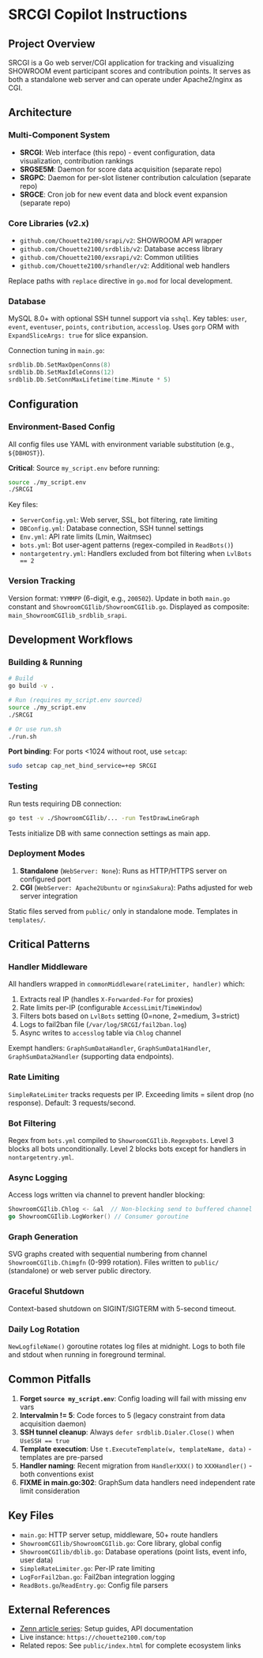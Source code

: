 # SRCGI Copilot Instructions

## Project Overview
SRCGI is a Go web server/CGI application for tracking and visualizing SHOWROOM event participant scores and contribution points. It serves as both a standalone web server and can operate under Apache2/nginx as CGI.

## Architecture

### Multi-Component System
- **SRCGI**: Web interface (this repo) - event configuration, data visualization, contribution rankings
- **SRGSE5M**: Daemon for score data acquisition (separate repo)
- **SRGPC**: Daemon for per-slot listener contribution calculation (separate repo)
- **SRGCE**: Cron job for new event data and block event expansion (separate repo)

### Core Libraries (v2.x)
- `github.com/Chouette2100/srapi/v2`: SHOWROOM API wrapper
- `github.com/Chouette2100/srdblib/v2`: Database access library
- `github.com/Chouette2100/exsrapi/v2`: Common utilities
- `github.com/Chouette2100/srhandler/v2`: Additional web handlers

Replace paths with `replace` directive in `go.mod` for local development.

### Database
MySQL 8.0+ with optional SSH tunnel support via `sshql`. Key tables: `user`, `event`, `eventuser`, `points`, `contribution`, `accesslog`. Uses `gorp` ORM with `ExpandSliceArgs: true` for slice expansion.

Connection tuning in `main.go`:
```go
srdblib.Db.SetMaxOpenConns(8)
srdblib.Db.SetMaxIdleConns(12)
srdblib.Db.SetConnMaxLifetime(time.Minute * 5)
```

## Configuration

### Environment-Based Config
All config files use YAML with environment variable substitution (e.g., `${DBHOST}`).

**Critical**: Source `my_script.env` before running:
```bash
source ./my_script.env
./SRCGI
```

Key files:
- `ServerConfig.yml`: Web server, SSL, bot filtering, rate limiting
- `DBConfig.yml`: Database connection, SSH tunnel settings
- `Env.yml`: API rate limits (Lmin, Waitmsec)
- `bots.yml`: Bot user-agent patterns (regex-compiled in `ReadBots()`)
- `nontargetentry.yml`: Handlers excluded from bot filtering when `LvlBots == 2`

### Version Tracking
Version format: `YYMMPP` (6-digit, e.g., `200502`). Update in both `main.go` constant and `ShowroomCGIlib/ShowroomCGIlib.go`. Displayed as composite: `main_ShowroomCGIlib_srdblib_srapi`.

## Development Workflows

### Building & Running
```bash
# Build
go build -v .

# Run (requires my_script.env sourced)
source ./my_script.env
./SRCGI

# Or use run.sh
./run.sh
```

**Port binding**: For ports <1024 without root, use `setcap`:
```bash
sudo setcap cap_net_bind_service=+ep SRCGI
```

### Testing
Run tests requiring DB connection:
```bash
go test -v ./ShowroomCGIlib/... -run TestDrawLineGraph
```
Tests initialize DB with same connection settings as main app.

### Deployment Modes
1. **Standalone** (`WebServer: None`): Runs as HTTP/HTTPS server on configured port
2. **CGI** (`WebServer: Apache2Ubuntu` or `nginxSakura`): Paths adjusted for web server integration

Static files served from `public/` only in standalone mode. Templates in `templates/`.

## Critical Patterns

### Handler Middleware
All handlers wrapped in `commonMiddleware(rateLimiter, handler)` which:
1. Extracts real IP (handles `X-Forwarded-For` for proxies)
2. Rate limits per-IP (configurable `AccessLimit`/`TimeWindow`)
3. Filters bots based on `LvlBots` setting (0=none, 2=medium, 3=strict)
4. Logs to fail2ban file (`/var/log/SRCGI/fail2ban.log`)
5. Async writes to `accesslog` table via `Chlog` channel

Exempt handlers: `GraphSumDataHandler`, `GraphSumData1Handler`, `GraphSumData2Handler` (supporting data endpoints).

### Rate Limiting
`SimpleRateLimiter` tracks requests per IP. Exceeding limits = silent drop (no response). Default: 3 requests/second.

### Bot Filtering
Regex from `bots.yml` compiled to `ShowroomCGIlib.Regexpbots`. Level 3 blocks all bots unconditionally. Level 2 blocks bots except for handlers in `nontargetentry.yml`.

### Async Logging
Access logs written via channel to prevent handler blocking:
```go
ShowroomCGIlib.Chlog <- &al  // Non-blocking send to buffered channel
go ShowroomCGIlib.LogWorker() // Consumer goroutine
```

### Graph Generation
SVG graphs created with sequential numbering from channel `ShowroomCGIlib.Chimgfn` (0-999 rotation). Files written to `public/` (standalone) or web server public directory.

### Graceful Shutdown
Context-based shutdown on SIGINT/SIGTERM with 5-second timeout.

### Daily Log Rotation
`NewLogfileName()` goroutine rotates log files at midnight. Logs to both file and stdout when running in foreground terminal.

## Common Pitfalls

1. **Forget `source my_script.env`**: Config loading will fail with missing env vars
2. **Intervalmin != 5**: Code forces to 5 (legacy constraint from data acquisition daemon)
3. **SSH tunnel cleanup**: Always `defer srdblib.Dialer.Close()` when `UseSSH == true`
4. **Template execution**: Use `t.ExecuteTemplate(w, templateName, data)` - templates are pre-parsed
5. **Handler naming**: Recent migration from `HandlerXXX()` to `XXXHandler()` - both conventions exist
6. **FIXME in main.go:302**: GraphSum data handlers need independent rate limit consideration

## Key Files

- `main.go`: HTTP server setup, middleware, 50+ route handlers
- `ShowroomCGIlib/ShowroomCGIlib.go`: Core library, global config
- `ShowroomCGIlib/dblib.go`: Database operations (point lists, event info, user data)
- `SimpleRateLimiter.go`: Per-IP rate limiting
- `LogForFail2ban.go`: Fail2ban integration logging
- `ReadBots.go`/`ReadEntry.go`: Config file parsers

## External References

- [Zenn article series](https://zenn.dev/chouette2100/books/d8c28f8ff426b7): Setup guides, API documentation
- Live instance: `https://chouette2100.com/top`
- Related repos: See `public/index.html` for complete ecosystem links
